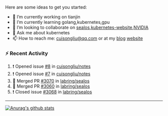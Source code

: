 Here are some ideas to get you started:

- 🔭 I’m currently working on tianjin
- 🌱 I’m currently learning golang,kubernetes,gpu
- 👯 I’m looking to collaborate on [sealos](https://github.com/fanux/sealos),[kubernetes-website](https://github.com/kubernetes/website/pull/22502),[NVIDIA](https://gitlab.com/nvidia/container-toolkit/gpu-monitoring-tools/-/merge_requests/24)
- 💬 Ask me about kubernetes
- 📫 How to reach me: cuisongliu@qq.com or at my [blog](https://cuisongliu.github.io) [website](https://www.cuisongliu.com)


### :zap: Recent Activity

<!--START_SECTION:activity-->
1. ❗️ Opened issue [#8](https://github.com/cuisongliu/notes/issues/8) in [cuisongliu/notes](https://github.com/cuisongliu/notes)
2. ❗️ Opened issue [#7](https://github.com/cuisongliu/notes/issues/7) in [cuisongliu/notes](https://github.com/cuisongliu/notes)
3. 🎉 Merged PR [#3070](https://github.com/labring/sealos/pull/3070) in [labring/sealos](https://github.com/labring/sealos)
4. 🎉 Merged PR [#3060](https://github.com/labring/sealos/pull/3060) in [labring/sealos](https://github.com/labring/sealos)
5. ❗️ Closed issue [#3068](https://github.com/labring/sealos/issues/3068) in [labring/sealos](https://github.com/labring/sealos)
<!--END_SECTION:activity-->

---

[![Anurag's github stats](https://github-readme-stats.vercel.app/api?username=cuisongliu)](https://github.com/anuraghazra/github-readme-stats)


<!--
**cuisongliu/cuisongliu** is a ✨ _special_ ✨ repository because its `README.md` (this file) appears on your GitHub profile.

Here are some ideas to get you started:

- 🔭 I’m currently working on ...
- 🌱 I’m currently learning ...
- 👯 I’m looking to collaborate on ...
- 🤔 I’m looking for help with ...
- 💬 Ask me about ...
- 📫 How to reach me: ...
- 😄 Pronouns: ...
- ⚡ Fun fact: ...
-->
